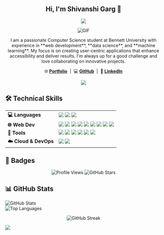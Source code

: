 <h2 align="center">Hi, I'm Shivanshi Garg 👋</h2>

<p align="center">
<a href="https://github.com/DenverCoder1/readme-typing-svg"><img src="https://readme-typing-svg.herokuapp.com?&font=IBM+Plex+Sans&color=F72EE2&size=25&lines=Welcome+to+my+GitHub+Profile!;I+am+a+Fullstack+Developer!;An+AI+and+Tech+Enthusiast!"/></a>
</p>

<p align="center">
<img align="middle" alt="GIF" src="https://i.giphy.com/media/v1.Y2lkPTc5MGI3NjExZWlqaXV4aWx1NXVwY3ZiY24zYmRxZG14bTcyb2oxZ3VsMjl4cjA1aSZlcD12MV9pbnRlcm5hbF9naWZfYnlfaWQmY3Q9Zw/N3yLGQ1oMYfGU/giphy.gif" />
</p>

<p align="center">
I am a passionate Computer Science student at Bennett University with experience in **web development**, **data science**, and **machine learning**. My focus is on creating user-centric applications that enhance accessibility and deliver results. I'm always up for a good challenge and love collaborating on innovative projects.
</p>


<p align="center">
  🌐 <a href="https://portfolio-cyjx.vercel.app/" target="_blank"><strong>Portfolio</strong></a> &nbsp;|&nbsp;
  💻 <a href="https://github.com/shivanshi-22" target="_blank"><strong>GitHub</strong></a> &nbsp;|&nbsp;
  🔗 <a href="https://www.linkedin.com/in/shivanshi-garg-27b065206/" target="_blank"><strong>LinkedIn</strong></a>
</p>

<p align="center">
  <img src="https://quotes-github-readme.vercel.app/api?type=horizontal&theme=tokyonight" />
</p>


## 🛠️ Technical Skills

<table align="center">
  <tr>
    <td><b>💻 Languages</b></td>
    <td>
      <img src="https://img.shields.io/badge/JavaScript-F7DF1E?style=for-the-badge&logo=javascript&logoColor=black"/>
      <img src="https://img.shields.io/badge/Python-3776AB?style=for-the-badge&logo=python&logoColor=white"/>
      <img src="https://img.shields.io/badge/Node.js-339933?style=for-the-badge&logo=nodedotjs&logoColor=white"/>
    </td>
  </tr>
  <tr>
    <td><b>🌐 Web Dev</b></td>
    <td>
      <img src="https://img.shields.io/badge/HTML5-E34F26?style=for-the-badge&logo=html5&logoColor=white"/>
      <img src="https://img.shields.io/badge/CSS3-1572B6?style=for-the-badge&logo=css3&logoColor=white"/>
      <img src="https://img.shields.io/badge/React-61DAFB?style=for-the-badge&logo=react&logoColor=black"/>
      <img src="https://img.shields.io/badge/Next.js-000000?style=for-the-badge&logo=nextdotjs&logoColor=white"/>
      <img src="https://img.shields.io/badge/Redux-764ABC?style=for-the-badge&logo=redux&logoColor=white"/>
      <img src="https://img.shields.io/badge/TailwindCSS-06B6D4?style=for-the-badge&logo=tailwindcss&logoColor=white"/>
      <img src="https://img.shields.io/badge/Firebase-FFCA28?style=for-the-badge&logo=firebase&logoColor=black"/>
      <img src="https://img.shields.io/badge/MySQL-4479A1?style=for-the-badge&logo=mysql&logoColor=white"/>
      <img src="https://img.shields.io/badge/MongoDB-47A248?style=for-the-badge&logo=mongodb&logoColor=white"/>
    </td>
  </tr>
  <tr>
    <td><b>🧰 Tools</b></td>
    <td>
      <img src="https://img.shields.io/badge/Git-F05032?style=for-the-badge&logo=git&logoColor=white"/>
      <img src="https://img.shields.io/badge/GitHub-181717?style=for-the-badge&logo=github&logoColor=white"/>
      <img src="https://img.shields.io/badge/Figma-F24E1E?style=for-the-badge&logo=figma&logoColor=white"/>
      <img src="https://img.shields.io/badge/Jira-0052CC?style=for-the-badge&logo=jira&logoColor=white"/>
      <img src="https://img.shields.io/badge/Linux-FCC624?style=for-the-badge&logo=linux&logoColor=black"/>
      <img src="https://img.shields.io/badge/Docker-2496ED?style=for-the-badge&logo=docker&logoColor=white"/>
    </td>
  </tr>
  <tr>
    <td><b>☁️ Cloud & DevOps</b></td>
    <td>
      <img src="https://img.shields.io/badge/Firebase-FFCA28?style=for-the-badge&logo=firebase&logoColor=black"/>
      <img src="https://img.shields.io/badge/AWS-232F3E?style=for-the-badge&logo=amazonaws&logoColor=white"/>
    </td>
  </tr>
</table>


## 🏅 Badges

<p align="center">
  <img src="https://komarev.com/ghpvc/?username=shivanshi-22&label=Profile%20Views&color=8e44ad&style=for-the-badge" alt="Profile Views" />
  <img src="https://img.shields.io/github/stars/shivanshi-22?affiliations=OWNER&style=for-the-badge&label=GitHub%20Stars" alt="GitHub Stars" />
</p>




## 📊 GitHub Stats  

![GitHub Stats](https://github-readme-stats.vercel.app/api?username=shivanshi-22&show_icons=true&theme=radical)  
![Top Languages](https://github-readme-stats.vercel.app/api/top-langs/?username=shivanshi-22&layout=compact&theme=radical)  


<p align="center">
  <img src="https://streak-stats.demolab.com?user=shivanshi-22&theme=tokyonight&hide_border=true&date_format=M%20j%5B%2C%20Y%5D" alt="GitHub Streak" />
</p>



<a href="https://github.com/shivanshi-22">
  <img src="https://github-profile-summary-cards.vercel.app/api/cards/profile-details?username=shivanshi-22&theme=radical" />
</a>


